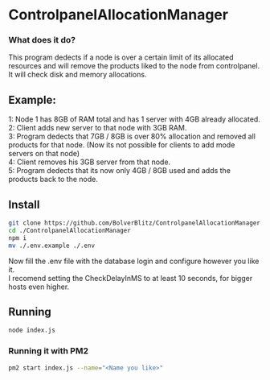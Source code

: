 # ControlpanelAllocationManager
 
### What does it do? 
This program dedects if a node is over a certain limit of its allocated resources and will remove the products liked to the node from controlpanel.  
It will check disk and memory allocations.
## Example:
1: Node 1 has 8GB of RAM total and has 1 server with 4GB already allocated.  
2: Client adds new server to that node with 3GB RAM.  
3: Program dedects that 7GB / 8GB is over 80% allocation and removed all products for that node. (Now its not possible for clients to add mode servers on that node)  
4: Client removes his 3GB server from that node.  
5: Program dedects that its now only 4GB / 8GB used and adds the products back to the node.  

## Install
```sh
git clone https://github.com/BolverBlitz/ControlpanelAllocationManager.git
cd ./ControlpanelAllocationManager
npm i
mv ./.env.example ./.env
```
Now fill the .env file with the database login and configure however you like it.  
I recomend setting the CheckDelayInMS to at least 10 seconds, for bigger hosts even higher.  

## Running
```sh
node index.js
```

### Running it with PM2
```sh
pm2 start index.js --name="<Name you like>"
```
